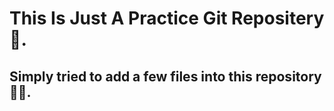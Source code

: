 # This Is Just A Practice Git Repositery 🔧.
## Simply tried to add a few files into this repository ✌🏻. 
